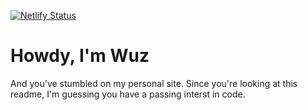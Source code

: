 [![Netlify Status](https://api.netlify.com/api/v1/badges/750bffce-367e-492e-9afe-d6b22c1752bf/deploy-status)](https://app.netlify.com/sites/new-wuz/deploys)

# Howdy, I'm Wuz

And you've stumbled on my personal site. Since you're looking at this readme, I'm guessing you have a passing interst in code.
